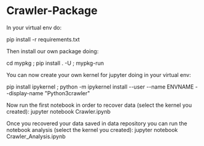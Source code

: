 # Crawler-Package

In your virtual env do:

pip install -r requirements.txt

Then install our own package doing:

cd mypkg ; pip install . -U ; mypkg-run

You can now create your own kernel for jupyter doing in your virtual env:

pip install ipykernel ; python -m ipykernel install --user --name ENVNAME --display-name "Python3crawler"

Now run the first notebook in order to recover data (select the kernel you created):
jupyter notebook Crawler.ipynb

Once you recovered your data saved in data repository you can run the notebook analysis (select the kernel you created):
jupyter notebook Crawler_Analysis.ipynb
